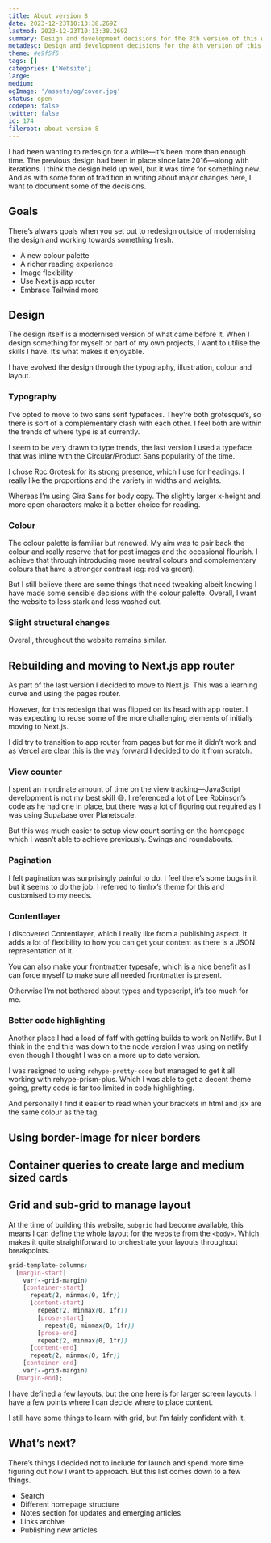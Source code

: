 ```yaml
---
title: About version 8
date: 2023-12-23T10:13:38.269Z
lastmod: 2023-12-23T10:13:38.269Z
summary: Design and development decisions for the 8th version of this website. New design, using Next.js App Router and Tailwind.
metadesc: Design and development decisions for the 8th version of this website. New design, using Next.js App Router and Tailwind.
theme: #e9f5f5
tags: []
categories: ['Website']
large:
medium:
ogImage: '/assets/og/cover.jpg'
status: open
codepen: false
twitter: false
id: 174
fileroot: about-version-8
---
```


I had been wanting to redesign for a while—it’s been more than enough time. The previous design had been in place since late 2016—along with iterations. I think the design held up well, but it was time for something new. And as with some form of tradition in writing about major changes here, I want to document some of the decisions.

## Goals
There’s always goals when you set out to redesign outside of modernising the design and working towards something fresh.

- A new colour palette
- A richer reading experience
- Image flexibility
- Use Next.js app router
- Embrace Tailwind more

## Design
The design itself is a modernised version of what came before it. When I design something for myself or part of my own projects, I want to utilise the skills I have. It’s what makes it enjoyable.

I have evolved the design through the typography, illustration, colour and layout.

### Typography
I’ve opted to move to two sans serif typefaces. They’re both grotesque’s, so there is sort of a complementary clash with each other. I feel both are within the trends of where type is at currently.

I seem to be very drawn to type trends, the last version I used a typeface that was inline with the Circular/Product Sans popularity of the time.

I chose Roc Grotesk for its strong presence, which I use for headings. I really like the proportions and the variety in widths and weights.

Whereas I’m using Gira Sans for body copy. The slightly larger x-height and more open characters make it a better choice for reading.

### Colour
The colour palette is familiar but renewed. My aim was to pair back the colour and really reserve that for post images and the occasional flourish. I achieve that through introducing more neutral colours and complementary colours that have a stronger contrast (eg: red vs green).

But I still believe there are some things that need tweaking albeit knowing I have made some sensible decisions with the colour palette. Overall, I want the website to less stark and less washed out.

### Slight structural changes
Overall, throughout the website remains similar.

## Rebuilding and moving to Next.js app router
As part of the last version I decided to move to Next.js. This was a learning curve and using the pages router.

However, for this redesign that was flipped on its head with app router. I was expecting to reuse some of the more challenging elements of initially moving to Next.js.

I did try to transition to app router from pages but for me it didn’t work and as Vercel are clear this is the way forward I decided to do it from scratch.

### View counter
I spent an inordinate amount of time on the view tracking—JavaScript development is not my best skill 😅. I referenced a lot of Lee Robinson’s code as he had one in place, but there was a lot of figuring out required as I was using Supabase over Planetscale.

But this was much easier to setup view count sorting on the homepage which I wasn’t able to achieve previously. Swings and roundabouts.

### Pagination
I felt pagination was surprisingly painful to do. I feel there’s some bugs in it but it seems to do the job. I referred to timlrx’s theme for this and customised to my needs.

### Contentlayer
I discovered Contentlayer, which I really like from a publishing aspect. It adds a lot of flexibility to how you can get your content as there is a JSON representation of it.

You can also make your frontmatter typesafe, which is a nice benefit as I can force myself to make sure all needed frontmatter is present.

Otherwise I’m not bothered about types and typescript, it’s too much for me.

### Better code highlighting
Another place I had a load of faff with getting builds to work on Netlify. But I think in the end this was down to the node version I was using on netlify even though I thought I was on a more up to date version.

I was resigned to using `rehype-pretty-code` but managed to get it all working with rehype-prism-plus. Which I was able to get a decent theme going, pretty code is far too limited in code highlighting.

And personally I find it easier to read when your brackets in html and jsx are the same colour as the tag.

## Using border-image for nicer borders

## Container queries to create large and medium sized cards

## Grid and sub-grid to manage layout

At the time of building this website, `subgrid` had become available, this means I can define the whole layout for the website from the `<body>`. Which makes it quite straightforward to orchestrate your layouts throughout breakpoints.

```css
grid-template-columns:
  [margin-start]
    var(--grid-margin)
    [container-start]
      repeat(2, minmax(0, 1fr))
      [content-start]
        repeat(2, minmax(0, 1fr))
        [prose-start]
          repeat(8, minmax(0, 1fr))
        [prose-end]
        repeat(2, minmax(0, 1fr))
      [content-end]
      repeat(2, minmax(0, 1fr))
    [container-end]
    var(--grid-margin)
  [margin-end];
```

I have defined a few layouts, but the one here is for larger screen layouts. I have a few points where I can decide where to place content.

I still have some things to learn with grid, but I’m fairly confident with it.

## What’s next?
There’s things I decided not to include for launch and spend more time figuring out how I want to approach. But this list comes down to a few things.

- Search
- Different homepage structure
- Notes section for updates and emerging articles
- Links archive
- Publishing new articles
